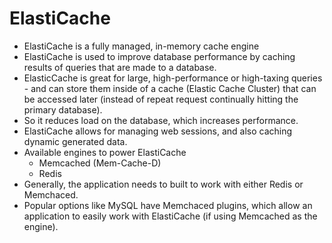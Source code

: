 # ElastiCache

- ElastiCache is a fully managed, in-memory cache engine
- ElastiCache is used to improve database performance by caching results of
  queries that are made to a database.
- ElasticCache is great for large, high-performance or high-taxing queries - and
  can store them inside of a cache (Elastic Cache Cluster) that can be accessed
  later (instead of repeat request continually hitting the primary database).
- So it reduces load on the database, which increases performance.
- ElastiCache allows for managing web sessions, and also caching dynamic
  generated data.
- Available engines to power ElastiCache
  - Memcached (Mem-Cache-D)
  - Redis
- Generally, the application needs to built to work with either Redis or Memchaced.
- Popular options like MySQL have Memchaced plugins, which allow an application
  to easily work with ElastiCache (if using Memcached as the engine).

